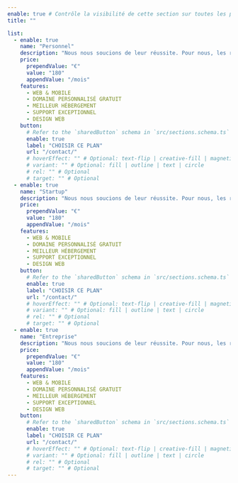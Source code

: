 ```yaml
---
enable: true # Contrôle la visibilité de cette section sur toutes les pages où elle est utilisée
title: ""

list:
  - enable: true
    name: "Personnel"
    description: "Nous nous soucions de leur réussite. Pour nous, les relations authentiques sont vraies"
    price:
      prependValue: "€"
      value: "180"
      appendValue: "/mois"
    features:
      - WEB & MOBILE
      - DOMAINE PERSONNALISÉ GRATUIT
      - MEILLEUR HÉBERGEMENT
      - SUPPORT EXCEPTIONNEL
      - DESIGN WEB
    button:
      # Refer to the `sharedButton` schema in `src/sections.schema.ts` for all available configuration options (e.g., enable, label, url, hoverEffect, variant, icon, tag, rel, class, target, etc.)
      enable: true
      label: "CHOISIR CE PLAN"
      url: "/contact/"
      # hoverEffect: "" # Optional: text-flip | creative-fill | magnetic | magnetic-text-flip
      # variant: "" # Optional: fill | outline | text | circle
      # rel: "" # Optional
      # target: "" # Optional
  - enable: true
    name: "Startup"
    description: "Nous nous soucions de leur réussite. Pour nous, les relations authentiques sont vraies"
    price:
      prependValue: "€"
      value: "180"
      appendValue: "/mois"
    features:
      - WEB & MOBILE
      - DOMAINE PERSONNALISÉ GRATUIT
      - MEILLEUR HÉBERGEMENT
      - SUPPORT EXCEPTIONNEL
      - DESIGN WEB
    button:
      # Refer to the `sharedButton` schema in `src/sections.schema.ts` for all available configuration options (e.g., enable, label, url, hoverEffect, variant, icon, tag, rel, class, target, etc.)
      enable: true
      label: "CHOISIR CE PLAN"
      url: "/contact/"
      # hoverEffect: "" # Optional: text-flip | creative-fill | magnetic | magnetic-text-flip
      # variant: "" # Optional: fill | outline | text | circle
      # rel: "" # Optional
      # target: "" # Optional
  - enable: true
    name: "Entreprise"
    description: "Nous nous soucions de leur réussite. Pour nous, les relations authentiques sont vraies"
    price:
      prependValue: "€"
      value: "180"
      appendValue: "/mois"
    features:
      - WEB & MOBILE
      - DOMAINE PERSONNALISÉ GRATUIT
      - MEILLEUR HÉBERGEMENT
      - SUPPORT EXCEPTIONNEL
      - DESIGN WEB
    button:
      # Refer to the `sharedButton` schema in `src/sections.schema.ts` for all available configuration options (e.g., enable, label, url, hoverEffect, variant, icon, tag, rel, class, target, etc.)
      enable: true
      label: "CHOISIR CE PLAN"
      url: "/contact/"
      # hoverEffect: "" # Optional: text-flip | creative-fill | magnetic | magnetic-text-flip
      # variant: "" # Optional: fill | outline | text | circle
      # rel: "" # Optional
      # target: "" # Optional
---
```

